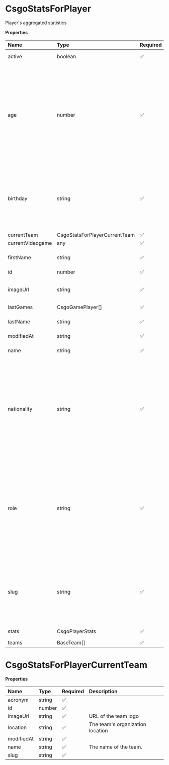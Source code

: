 # CsgoStatsForPlayer

Player's aggregated statistics

**Properties**

| Name             | Type                          | Required | Description                                                                                                                                                                                                                                    |
| :--------------- | :---------------------------- | :------- | :--------------------------------------------------------------------------------------------------------------------------------------------------------------------------------------------------------------------------------------------- |
| active           | boolean                       | ✅       | Whether player is active                                                                                                                                                                                                                       |
| age              | number                        | ✅       | Age of the player, `null` if unknown. When `birthday` is `null`, `age` is an approxiamation. Read more about [players' age](/docs/about-players-age) <br/>**Note**: This field is only present for users running the Historical plan or above. |
| birthday         | string                        | ✅       | Birth day of the player, `YYYY-MM-DD` format. `null` if unknown. <br/>**Note**: This field is only present for users running the Historical plan or above.                                                                                     |
| currentTeam      | CsgoStatsForPlayerCurrentTeam | ✅       |                                                                                                                                                                                                                                                |
| currentVideogame | any                           | ✅       |                                                                                                                                                                                                                                                |
| firstName        | string                        | ✅       | First name of the player. `null` if unknown                                                                                                                                                                                                    |
| id               | number                        | ✅       | ID of the player                                                                                                                                                                                                                               |
| imageUrl         | string                        | ✅       | URL to the photo of the player. `null` if not available.                                                                                                                                                                                       |
| lastGames        | CsgoGamePlayer[]              | ✅       |                                                                                                                                                                                                                                                |
| lastName         | string                        | ✅       | Last name of the player. `null` if unknown                                                                                                                                                                                                     |
| modifiedAt       | string                        | ✅       |                                                                                                                                                                                                                                                |
| name             | string                        | ✅       | Professional name of the player                                                                                                                                                                                                                |
| nationality      | string                        | ✅       | Country code matching the nationality of the player according to the ISO 3166-1 standard (Alpha-2 code). <br/>In addition to the standard, the `XK` code is used for Kosovo. <br/>`null` if unknown                                            |
| role             | string                        | ✅       | Role/position of the player. Field value varies depending on the video game.`null` if unknown. <br/>**Note**: role is only available for DotA 2, League of Legends, and Overwatch players. <br/>`null` for other video games.                  |
| slug             | string                        | ✅       | Unique, human-readable identifier for the player. <br/>`id` and `slug` can be used interchangeably throughout the API.                                                                                                                         |
| stats            | CsgoPlayerStats               | ✅       | Statistics for all matches                                                                                                                                                                                                                     |
| teams            | BaseTeam[]                    | ✅       |                                                                                                                                                                                                                                                |

# CsgoStatsForPlayerCurrentTeam

**Properties**

| Name       | Type   | Required | Description                      |
| :--------- | :----- | :------- | :------------------------------- |
| acronym    | string | ✅       |                                  |
| id         | number | ✅       |                                  |
| imageUrl   | string | ✅       | URL of the team logo             |
| location   | string | ✅       | The team's organization location |
| modifiedAt | string | ✅       |                                  |
| name       | string | ✅       | The name of the team.            |
| slug       | string | ✅       |                                  |

<!-- This file was generated by liblab | https://liblab.com/ -->
